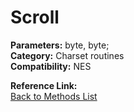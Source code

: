# Scroll

**Parameters:** byte, byte;  
**Category:** Charset routines  
**Compatibility:** NES  

**Reference Link:**  
[Back to Methods List](../../SUMMARY.md)

